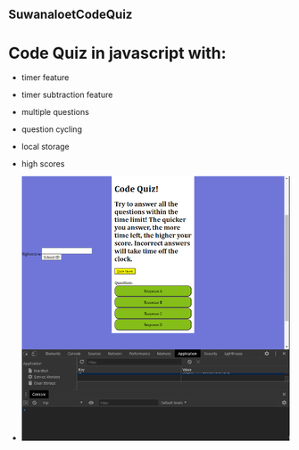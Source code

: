 ## SuwanaloetCodeQuiz
# Code Quiz in javascript with:
* timer feature
* timer subtraction feature
* multiple questions
* question cycling
* local storage
* high scores

* ![Project Screenshot](./assets/example_picture.png)